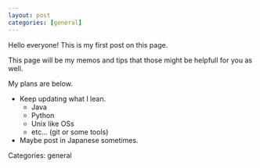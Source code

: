 ```yaml
---
layout: post
categories: [general]
---
```


Hello everyone! This is my first post on this page.

This page will be my memos and tips that those might be helpfull for you as well.

My plans are below.

* Keep updating what I lean.
	* Java
	* Python
	* Unix like OSs
	* etc... (git or some tools)
* Maybe post in Japanese sometimes.

Categories: general